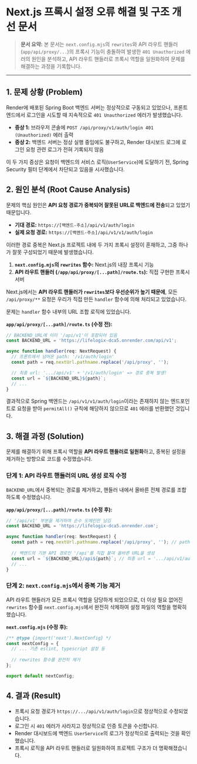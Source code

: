 # Next.js 프록시 설정 오류 해결 및 구조 개선 문서

> **문서 요약:** 본 문서는 `next.config.mjs`의 `rewrites`와 API 라우트 핸들러(`app/api/proxy/...`)의 프록시 기능이 충돌하여 발생한 `401 Unauthorized` 에러의 원인을 분석하고, API 라우트 핸들러로 프록시 역할을 일원화하여 문제를 해결하는 과정을 기록합니다.

---

## 1. 문제 상황 (Problem)

Render에 배포된 Spring Boot 백엔드 서버는 정상적으로 구동되고 있었으나, 프론트엔드에서 로그인을 시도할 때 지속적으로 `401 Unauthorized` 에러가 발생했습니다.

- **증상 1:** 브라우저 콘솔에 `POST /api/proxy/v1/auth/login 401 (Unauthorized)` 에러 출력
- **증상 2:** 백엔드 서버는 정상 실행 중임에도 불구하고, Render 대시보드 로그에 로그인 요청 관련 로그가 전혀 기록되지 않음

이 두 가지 증상은 요청이 백엔드의 서비스 로직(`UserService`)에 도달하기 전, Spring Security 필터 단계에서 차단되고 있음을 시사했습니다.

## 2. 원인 분석 (Root Cause Analysis)

문제의 핵심 원인은 **API 요청 경로가 중복되어 잘못된 URL로 백엔드에 전송**되고 있었기 때문입니다.

- **기대 경로:** `https://[백엔드-주소]/api/v1/auth/login`
- **실제 요청 경로:** `https://[백엔드-주소]/api/v1/v1/auth/login`

이러한 경로 중복은 Next.js 프로젝트 내에 두 가지 프록시 설정이 혼재하고, 그중 하나가 잘못 구성되었기 때문에 발생했습니다.

1.  **`next.config.mjs`의 `rewrites` 함수:** Next.js의 내장 프록시 기능
2.  **API 라우트 핸들러 (`/app/api/proxy/[...path]/route.ts`):** 직접 구현한 프록시 서버

Next.js에서는 **API 라우트 핸들러가 `rewrites`보다 우선순위가 높기 때문에**, 모든 `/api/proxy/**` 요청은 우리가 직접 만든 `handler` 함수에 의해 처리되고 있었습니다.

문제는 `handler` 함수 내부의 URL 조합 로직에 있었습니다.

**`app/api/proxy/[...path]/route.ts` (수정 전):**
```typescript
// BACKEND_URL에 이미 '/api/v1'이 포함되어 있음
const BACKEND_URL = 'https://lifelogix-dca5.onrender.com/api/v1';

async function handler(req: NextRequest) {
  // 프론트에서 넘어온 path: '/v1/auth/login'
  const path = req.nextUrl.pathname.replace('/api/proxy', '');

  // 최종 url: '.../api/v1' + '/v1/auth/login' => 경로 중복 발생!
  const url = `${BACKEND_URL}${path}`;
  // ...
}
```

결과적으로 Spring 백엔드는 `/api/v1/v1/auth/login`이라는 존재하지 않는 엔드포인트로 요청을 받아 `permitAll()` 규칙에 해당하지 않으므로 `401` 에러를 반환했던 것입니다.

## 3. 해결 과정 (Solution)

문제를 해결하기 위해 프록시 역할을 **API 라우트 핸들러로 일원화**하고, 중복된 설정을 제거하는 방향으로 코드를 수정했습니다.

### 단계 1: API 라우트 핸들러의 URL 생성 로직 수정

`BACKEND_URL`에서 중복되는 경로를 제거하고, 핸들러 내에서 올바른 전체 경로를 조합하도록 수정했습니다.

**`app/api/proxy/[...path]/route.ts` (수정 후):**
```typescript
// '/api/v1' 부분을 제거하여 순수 도메인만 남김
const BACKEND_URL = 'https://lifelogix-dca5.onrender.com';

async function handler(req: NextRequest) {
  const path = req.nextUrl.pathname.replace('/api/proxy', ''); // path = '/v1/auth/login'
  
  // 백엔드의 기본 API 경로인 '/api'를 직접 붙여 올바른 URL을 생성
  const url = `${BACKEND_URL}/api${path}`; // 최종 url = '.../api/v1/auth/login'
  // ...
}
```

### 단계 2: `next.config.mjs`에서 중복 기능 제거

API 라우트 핸들러가 모든 프록시 역할을 담당하게 되었으므로, 더 이상 필요 없어진 `rewrites` 함수를 `next.config.mjs`에서 완전히 삭제하여 설정 파일의 역할을 명확히 했습니다.

**`next.config.mjs` (수정 후):**
```javascript
/** @type {import('next').NextConfig} */
const nextConfig = {
  // ... 기존 eslint, typescript 설정 등
  
  // rewrites 함수를 완전히 제거
};

export default nextConfig;
```

## 4. 결과 (Result)

-   프록시 요청 경로가 `https://.../api/v1/auth/login`으로 정상적으로 수정되었습니다.
-   로그인 시 `401` 에러가 사라지고 정상적으로 인증 토큰을 수신합니다.
-   Render 대시보드에 백엔드 `UserService`의 로그가 정상적으로 출력되는 것을 확인했습니다.
-   프록시 로직을 API 라우트 핸들러로 일원화하여 프로젝트 구조가 더 명확해졌습니다.